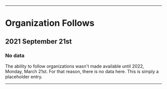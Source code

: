 
***

# Organization Follows

## 2021 September 21st

### No data

The ability to follow organizations wasn't made available until 2022, Monday, March 21st. For that reason, there is no data here. This is simply a placeholder entry.

***
